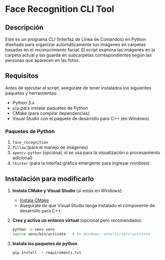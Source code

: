 # Face Recognition CLI Tool

## Descripción

Este es un programa CLI (Interfaz de Línea de Comandos) en Python diseñado para organizar automáticamente tus imágenes en carpetas basadas en el reconocimiento facial. El script examina las imágenes en la carpeta actual y las guarda en subcarpetas correspondientes según las personas que aparecen en las fotos.

## Requisitos

Antes de ejecutar el script, asegúrate de tener instalados los siguientes paquetes y herramientas:

- Python 3.x
- `pip` para instalar paquetes de Python
- CMake (para compilar dependencias)
- Visual Studio con el paquete de desarrollo para C++ (en Windows)

### Paquetes de Python

1. `face_recognition`
2. `Pillow` (para el manejo de imágenes)
3. `opencv-python` (opcional, si se usa para la visualización o procesamiento adicional)
4. `tkinter` (para la interfaz gráfica emergente para ingresar nombres)

## Instalación para modificarlo

1. **Instala CMake y Visual Studio** (si estás en Windows):

   - [Instala CMake](https://cmake.org/install/)
   - Asegúrate de que Visual Studio tenga instalado el componente de desarrollo para C++.

2. **Crea y activa un entorno virtual** (opcional pero recomendado):

   ```bash
   python -m venv venv
   source venv/bin/activate   # En Windows: venv\Scripts\activate
   ```

3. **Instala los paquetes de python**

   ```bash
   pip install -r requirements.txt
   ```
